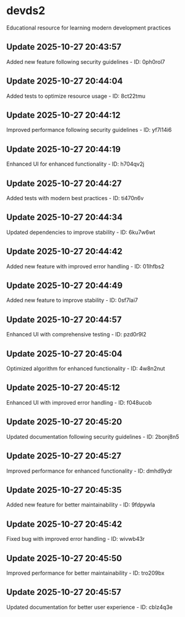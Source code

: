 # devds2
Educational resource for learning modern development practices

## Update 2025-10-27 20:43:57
Added new feature following security guidelines - ID: 0ph0rol7


## Update 2025-10-27 20:44:04
Added tests to optimize resource usage - ID: 8ct22tmu


## Update 2025-10-27 20:44:12
Improved performance following security guidelines - ID: yf7l14i6


## Update 2025-10-27 20:44:19
Enhanced UI for enhanced functionality - ID: h704qv2j


## Update 2025-10-27 20:44:27
Added tests with modern best practices - ID: ti470n6v


## Update 2025-10-27 20:44:34
Updated dependencies to improve stability - ID: 6ku7w6wt


## Update 2025-10-27 20:44:42
Added new feature with improved error handling - ID: 01lhfbs2


## Update 2025-10-27 20:44:49
Added new feature to improve stability - ID: 0sf7lai7


## Update 2025-10-27 20:44:57
Enhanced UI with comprehensive testing - ID: pzd0r9l2


## Update 2025-10-27 20:45:04
Optimized algorithm for enhanced functionality - ID: 4w8n2nut


## Update 2025-10-27 20:45:12
Enhanced UI with improved error handling - ID: f048ucob


## Update 2025-10-27 20:45:20
Updated documentation following security guidelines - ID: 2bonj8n5


## Update 2025-10-27 20:45:27
Improved performance for enhanced functionality - ID: dmhd9ydr


## Update 2025-10-27 20:45:35
Added new feature for better maintainability - ID: 9fdpywla


## Update 2025-10-27 20:45:42
Fixed bug with improved error handling - ID: wivwb43r


## Update 2025-10-27 20:45:50
Improved performance for better maintainability - ID: tro209bx


## Update 2025-10-27 20:45:57
Updated documentation for better user experience - ID: cblz4q3e

